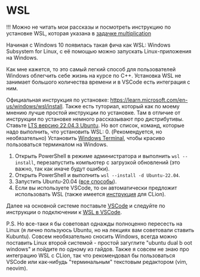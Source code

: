 # WSL

!!! Можно не читать мои рассказы и посмотреть инструкцию по установке WSL, которая указана в [задачке multiplication](https://gitlab.com/BigRedEye1/hse-base-cxx-2024/-/tree/main/tasks/multiplication?ref_type=heads#windows-wsl)

Начиная с Windows 10 появилась такая фича как WSL: Windows Subsystem for Linux,
с её помощью можно запускать Linux-приложения на Windows.

Как мне кажется, то это самый легкий способ для пользователей Windows облегчить себе жизнь на курсе по C++. Установка WSL не занимает большого количества времени и в VSCode есть интеграция с ним.

Официальная инструкция по установке: https://learn.microsoft.com/en-us/windows/wsl/install. Также есть туториал, который как по моему мнению лучше простой инструкции по установке. Там в отличие от инструкции по установке немного рассказывают про дистрибутивы. Ставьте [LTS версию 22.04.3 Ubuntu](https://apps.microsoft.com/detail/9PN20MSR04DW?hl=ru-ru&gl=RU).
Но вот список, команд, которые надо выполнить, что установить WSL:
0. (Рекомендуется, но необязательно) Установить [Windows Terminal](https://www.microsoft.com/store/apps/9n0dx20hk701), чтобы красиво пользоваться терминалом на Windows.
1. Открыть PowerShell в режиме администратора и выполнить `wsl --install`, перезапустить компьютер с загрузкой обновлений (это важно, так как иначе будут ошибки).
2. Открыть PowerShell и выполнить `wsl --install -d Ubuntu-22.04`.
3. Запустить Ubuntu-20.04 ([все способы](https://learn.microsoft.com/ru-ru/windows/wsl/install#ways-to-run-multiple-linux-distributions-with-wsl)).
4. Если вы используете VSCode, то он автоматически предложит использовать WSL (также имеется [инструкция](https://www.jetbrains.com/help/clion/how-to-use-wsl-development-environment-in-product.html#wsl-tooclhain) для CLion).

Далее на основной системе поставьте [VSCode](vscode.md) и следуйте по инструкции о подключении к [WSL в VSCode](https://learn.microsoft.com/en-us/windows/wsl/tutorials/wsl-vscode).

P.S. Но все-таки я бы советовал однажды полноценно пересесть на Linux (я лично пользуюсь Ubuntu, но на лекциях вам советовали ставить Kubuntu). Совсем необязательно сносить Windows, всегда можно поставить Linux второй системой - простой загуглите "ubuntu dual b oot windows" и пойдите по одному из гайдов.
Также я совсем не знаю про интеграцию WSL с CLion, так что рекомендовал бы пользоваться VSCode или как-нибудь "терминальным" текстовым редактором (vim, neovim).
